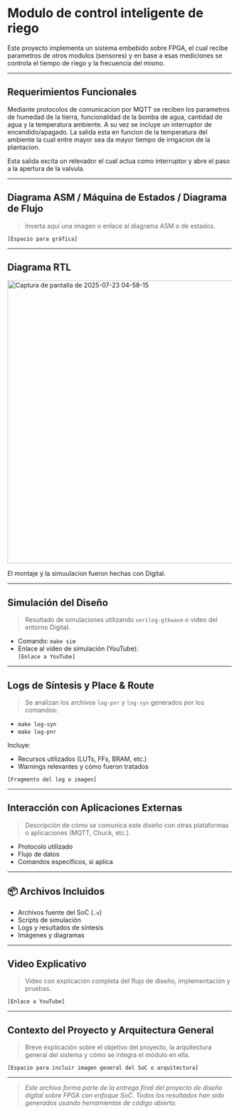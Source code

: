 # Modulo de control inteligente de riego

Este proyecto implementa un sistema embebido sobre FPGA, el cual recibe parametros de otros modulos (sensores) y en base a esas mediciones se controla el tiempo de riego y la frecuencia del mismo.

---

##  Requerimientos Funcionales

Mediante protocolos de comunicacion por MQTT se reciben los parametros de humedad de la tierra, funcionalidad de la bomba de agua, cantidad de agua y la temperatura ambiente. A su vez se incluye un interruptor de encendido/apagado.
La salida esta en funcion de la temperatura del ambiente la cual entre mayor sea da mayor tiempo de irrigacion de la plantacion.

Esta salida excita un relevador el cual actua como interruptor y abre el paso a la apertura de la valvula.

---

##  Diagrama ASM / Máquina de Estados / Diagrama de Flujo

> Inserta aquí una imagen o enlace al diagrama ASM o de estados.

`[Espacio para gráfica]`

---

##  Diagrama RTL

<img width="1220" height="636" alt="Captura de pantalla de 2025-07-23 04-58-15" src="https://github.com/user-attachments/assets/e055b7b1-6c8a-44be-a8ad-acc20449a036" />

El montaje y la simuulacion fueron hechas con Digital.

---

##  Simulación del Diseño

> Resultado de simulaciones utilizando `verilog-gtkwave` o video del entorno Digital.

- Comando: `make sim`
- Enlace al video de simulación (YouTube):  
`[Enlace a YouTube]`

---

##  Logs de Síntesis y Place & Route

> Se analizan los archivos `log-pnr` y `log-syn` generados por los comandos:

- `make log-syn`
- `make log-pnr`

Incluye:
- Recursos utilizados (LUTs, FFs, BRAM, etc.)
- Warnings relevantes y cómo fueron tratados

`[Fragmento del log o imagen]`

---

##  Interacción con Aplicaciones Externas

> Descripción de cómo se comunica este diseño con otras plataformas o aplicaciones (MQTT, Chuck, etc.).

- Protocolo utilizado
- Flujo de datos
- Comandos específicos, si aplica

---

## 📦 Archivos Incluidos

- Archivos fuente del SoC (`.v`)
- Scripts de simulación
- Logs y resultados de síntesis
- Imágenes y diagramas

---

##  Video Explicativo

> Video con explicación completa del flujo de diseño, implementación y pruebas.

`[Enlace a YouTube]`

---

##  Contexto del Proyecto y Arquitectura General

> Breve explicación sobre el objetivo del proyecto, la arquitectura general del sistema y cómo se integra el módulo en ella.

`[Espacio para incluir imagen general del SoC o arquitectura]`

---

> *Este archivo forma parte de la entrega final del proyecto de diseño digital sobre FPGA con enfoque SoC. Todos los resultados han sido generados usando herramientas de código abierto.*

